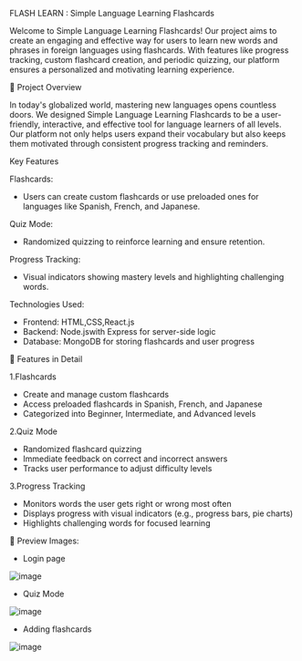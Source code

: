 FLASH LEARN : Simple Language Learning Flashcards

Welcome to Simple Language Learning Flashcards! Our project aims to create an engaging and effective way for users to learn new words and phrases in foreign languages using flashcards. With features like progress tracking, custom flashcard creation, and periodic quizzing, our platform ensures a personalized and motivating learning experience.

🚀 Project Overview

In today's globalized world, mastering new languages opens countless doors. We designed Simple Language Learning Flashcards to be a user-friendly, interactive, and effective tool for language learners of all levels. Our platform not only helps users expand their vocabulary but also keeps them motivated through consistent progress tracking and reminders.

Key Features

Flashcards: 
- Users can create custom flashcards or use preloaded ones for languages like Spanish, French, and Japanese.

Quiz Mode: 
- Randomized quizzing to reinforce learning and ensure retention.

Progress Tracking: 
- Visual indicators showing mastery levels and highlighting challenging words.

Technologies Used:

- Frontend: HTML,CSS,React.js
- Backend: Node.jswith Express for server-side logic
- Database: MongoDB for storing flashcards and user progress

🌟 Features in Detail

1.Flashcards
- Create and manage custom flashcards
- Access preloaded flashcards in Spanish, French, and Japanese
- Categorized into Beginner, Intermediate, and Advanced levels

2.Quiz Mode
- Randomized flashcard quizzing
- Immediate feedback on correct and incorrect answers
- Tracks user performance to adjust difficulty levels

3.Progress Tracking
- Monitors words the user gets right or wrong most often
- Displays progress with visual indicators (e.g., progress bars, pie charts)
- Highlights challenging words for focused learning

📸 Preview Images:  


- Login page
  
![image](https://github.com/user-attachments/assets/5fc45398-4d56-405d-937c-def1b0d6c66c)

- Quiz Mode
  
![image](https://github.com/user-attachments/assets/4be67b11-ec56-4517-933d-b696ffd7e4df)

 - Adding flashcards
   
![image](https://github.com/user-attachments/assets/1f817fcb-ac6c-4f01-95b5-1cff5f8f7647)


